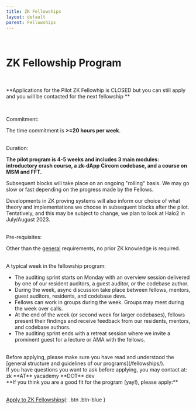 ```yaml
---
title: ZK Fellowships
layout: default
parent: Fellowships
---
```

<br>

# ZK Fellowship Program

<br>

**Applications for the Pilot ZK Fellowhip is CLOSED but you can still apply and you will be contacted for the next fellowship **

<br>

<span class="fs-5"><span class="fw-700"><span class="text-blue-100">Commitment:</span></span></span> 

The time commitment is **>=20 hours per week**.

<br>
<span class="fs-5"><span class="fw-700"><span class="text-blue-100">Duration:</span></span></span> 


<b>The pilot program is 4-5 weeks and includes 3 main modules: introductory crash course, a zk-dApp Circom codebase, and a course on MSM and FFT.</b>

Subsequent blocks will take place on an ongoing "rolling" basis. We may go slow or fast depending on the progress made by the Fellows.

Developments in ZK proving systems will also inform our choice of what theory and implementations we choose in subsequent blocks after the pilot. Tentatively, and this may be subject to change, we plan to look at Halo2 in July/August 2023.

<br>
<span class="fs-5"><span class="fw-700"><span class="text-blue-100">Pre-requisites:</span></span></span> 

Other than the [general](/fellowships) requirements, no prior ZK knowledge is required. 

<br>
<span class="fs-5"><span class="fw-700"><span class="text-blue-100">A typical week in the fellowship program:</span></span></span>


- The auditing sprint starts on Monday with an overview session delivered by one of our resident auditors, a guest auditor, or the codebase author.
- During the week, async discussion take place between fellows, mentors, guest auditors, residents, and codebase devs.
- Fellows can work in groups during the week. Groups may meet during the week over calls.
- At the end of the week (or second week for larger codebases), fellows present their findings and receive feedback from our residents, mentors, and codebase authors.
- The auditing sprint ends with a retreat session where we invite a prominent guest for a lecture or AMA with the fellows.

<br>
Before applying, please make sure you have read and understood the [general structure and guidelines of our programs](/fellowships/).

<br>
If you have questions you want to ask before applying, you may contact at: <br>zk **AT** yacademy **DOT** dev 

<br>
**If you think you are a good fit for the program (yay!), please apply:**
<br><br>

<span class="fs-8"> [Apply to ZK Fellowships](/fellowships/zk-application){: .btn .btn-blue } </span> &nbsp;



